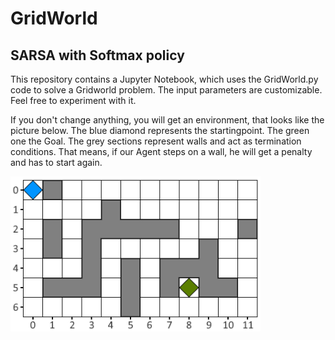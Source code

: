# GridWorld
## SARSA with Softmax policy

This repository contains a Jupyter Notebook, which uses the GridWorld.py code to solve a Gridworld problem. The input parameters are customizable. Feel free to experiment with it. 

If you don't change anything, you will get an environment, that looks like the picture below. The blue diamond represents the startingpoint. The green one the Goal. The grey sections represent walls and act as termination conditions. That means, if our Agent steps on a wall, he will get a penalty and has to start again.

<img src="pic/Gridworld.png" width="400" align="left"/>

